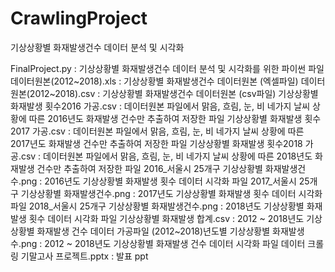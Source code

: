 # CrawlingProject
기상상황별 화재발생건수 데이터 분석 및 시각화

FinalProject.py : 기상상황별 화재발생건수 데이터 분석 및 시각화를 위한 파이썬 파일
데이터원본(2012~2018).xls : 기상상황별 화재발생건수 데이터원본 (엑셀파일)
데이터원본(2012~2018).csv : 기상상황별 화재발생건수 데이터원본 (csv파일)
기상상황별 화재발생 횟수2016 가공.csv : 데이터원본 파일에서 맑음, 흐림, 눈, 비 네가지 날씨 상황에 따른 2016년도 화재발생 건수만 추출하여 저장한 파일
기상상황별 화재발생 횟수2017 가공.csv : 데이터원본 파일에서 맑음, 흐림, 눈, 비 네가지 날씨 상황에 따른 2017년도 화재발생 건수만 추출하여 저장한 파일
기상상황별 화재발생 횟수2018 가공.csv : 데이터원본 파일에서 맑음, 흐림, 눈, 비 네가지 날씨 상황에 따른 2018년도 화재발생 건수만 추출하여 저장한 파일
2016_서울시 25개구 기상상황별 화재발생건수.png : 2016년도 기상상황별 화재발생 횟수 데이터 시각화 파일
2017_서울시 25개구 기상상황별 화재발생건수.png : 2017년도 기상상황별 화재발생 횟수 데이터 시각화 파일
2018_서울시 25개구 기상상황별 화재발생건수.png : 2018년도 기상상황별 화재발생 횟수 데이터 시각화 파일
기상상황별 화재발생 합계.csv : 2012 ~ 2018년도 기상상황별 화재발생 건수 데이터 가공파일
(2012~2018)년도별 기상상황별 화재발생 수.png : 2012 ~ 2018년도 기상상황별 화재발생 건수 데이터 시각화 파일
데이터 크롤링 기말고사 프로젝트.pptx : 발표 ppt
